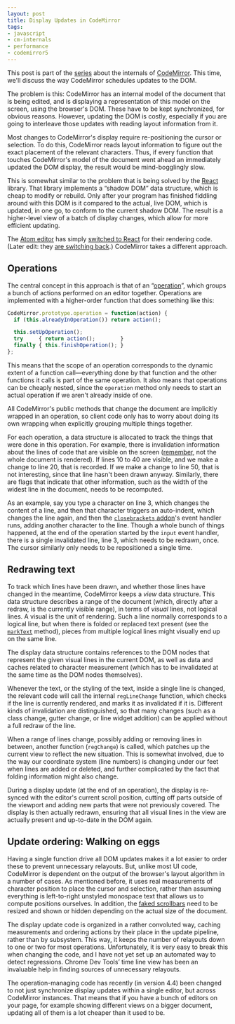 ```yaml
---
layout: post
title: Display Updates in CodeMirror
tags:
- javascript
- cm-internals
- performance
- codemirror5
---
```


This post is part of the [series](./#cm-internals) about the internals
of [CodeMirror](http://codemirror.net). This time, we'll discuss the
way CodeMirror schedules updates to the DOM.

The problem is this: CodeMirror has an internal model of the document
that is being edited, and is displaying a representation of this model
on the screen, using the browser's DOM. These have to be kept
synchronized, for obvious reasons. However, updating the DOM is
costly, especially if you are going to interleave those updates with
reading layout information from it.

Most changes to CodeMirror's display require re-positioning the cursor
or selection. To do this, CodeMirror reads layout information to
figure out the exact placement of the relevant characters. Thus, if
every function that touches CodeMirror's model of the document went
ahead an immediately updated the DOM display, the result would be
mind-bogglingly slow.

This is somewhat similar to the problem that is being solved by the
[React](http://facebook.github.io/react/) library. That library
implements a “shadow DOM” data structure, which is cheap to modify or
rebuild. Only after your program has finished fiddling around with
this DOM is it compared to the actual, live DOM, which is updated, in
one go, to conform to the current shadow DOM. The result is a
higher-level view of a batch of display changes, which allow for more
efficient updating.

The [Atom editor](https://atom.io/) has simply
[switched to React](http://blog.atom.io/2014/07/02/moving-atom-to-react.html)
for their rendering code. (Later edit: they [are switching back](https://github.com/atom/atom/pull/5624).) CodeMirror takes a different approach.

## Operations

The central concept in this approach is that of an
“[operation](http://codemirror.net/doc/manual.html#operation)”, which
groups a bunch of actions performed on an editor together. Operations
are implemented with a higher-order function that does something like
this:

```javascript
CodeMirror.prototype.operation = function(action) {
  if (this.alreadyInOperation()) return action();

  this.setUpOperation();
  try     { return action();        }
  finally { this.finishOperation(); }
};
```

This means that the scope of an operation corresponds to the dynamic
extent of a function call—everything done by that function and the
other functions it calls is part of the same operation. It also means
that operations can be cheaply nested, since the `operation` method
only needs to start an actual operation if we aren't already inside of
one.

All CodeMirror's public methods that change the document are
implicitly wrapped in an operation, so client code only has to worry
about doing its own wrapping when explicitly grouping multiple things
together.

For each operation, a data structure is allocated to track the things
that were done in this operation. For example, there is invalidation
information about the lines of code that are visible on the screen
([remember](a-pathological-scrolling-model.html), not the whole
document is rendered). If lines 10 to 40 are visible, and we make a
change to line 20, that is recorded. If we make a change to line 50,
that is not interesting, since that line hasn't been drawn anyway.
Similarly, there are flags that indicate that other information, such
as the width of the widest line in the document, needs to be
recomputed.

As an example, say you type a character on line 3, which changes the
content of a line, and then that character triggers an auto-indent,
which changes the line again, and then the
[`closebrackets` addon](http://codemirror.net/doc/manual.html#addon_closebrackets)'s
event handler runs, adding another character to the line. Though a
whole bunch of things happened, at the end of the operation started by
the `input` event handler, there is a single invalidated line, line 3,
which needs to be redrawn, once. The cursor similarly only needs to be
repositioned a single time.

## Redrawing text

To track which lines have been drawn, and whether those lines have
changed in the meantime, CodeMirror keeps a _view_ data structure.
This data structure describes a range of the document (which, directly
after a redraw, is the currently visible range), in terms of _visual_
lines, not logical lines. A visual is the unit of rendering. Such a
line normally corresponds to a logical line, but when there is folded
or replaced text present (see the
[`markText`](http://codemirror.net/doc/manual.html#markText) method),
pieces from multiple logical lines might visually end up on the same
line.

The display data structure contains references to the DOM nodes that
represent the given visual lines in the current DOM, as well as data
and caches related to character measurement (which has to be
invalidated at the same time as the DOM nodes themselves).

Whenever the text, or the styling of the text, inside a single line is
changed, the relevant code will call the internal `regLineChange`
function, which checks if the line is currently rendered, and marks it
as invalidated if it is. Different kinds of invalidation are
distinguished, so that many changes (such as a class change, gutter
change, or line widget addition) can be applied without a full redraw
of the line.

When a range of lines change, possibly adding or removing lines in
between, another function (`regChange`) is called, which patches up
the current view to reflect the new situation. This is somewhat
involved, due to the way our coordinate system (line numbers) is
changing under our feet when lines are added or deleted, and further
complicated by the fact that folding information might also change.

During a display update (at the end of an operation), the display is
re-synced with the editor's current scroll position, cutting off parts
outside of the viewport and adding new parts that were not previously
covered. The display is then actually redrawn, ensuring that all
visual lines in the view are actually present and up-to-date in the
DOM again.

## Update ordering: Walking on eggs

Having a single function drive all DOM updates makes it a lot easier
to order these to prevent unnecessary relayouts. But, unlike most UI
code, CodeMirror is dependent on the output of the browser's layout
algorithm in a number of cases. As mentioned before, it uses real
measurements of character position to place the cursor and selection,
rather than assuming everything is left-to-right unstyled monospace
text that allows us to compute positions ourselves. In addition, the
[faked scrollbars](a-pathological-scrolling-model.html) need to be
resized and shown or hidden depending on the actual size of the
document.

The display update code is organized in a rather convoluted way,
caching measurements and ordering actions by their place in the update
pipeline, rather than by subsystem. This way, it keeps the number of
relayouts down to one or two for most operations. Unfortunately, it is
very easy to break this when changing the code, and I have not yet set
up an automated way to detect regressions. Chrome Dev Tools’ time line
view has been an invaluable help in finding sources of unnecessary
relayouts.

The operation-managing code has recently (in version 4.4) been changed
to not just synchronize display updates within a single editor, but
across CodeMirror instances. That means that if you have a bunch of
editors on your page, for example showing different views on a bigger
document, updating all of them is a lot cheaper than it used to be.
